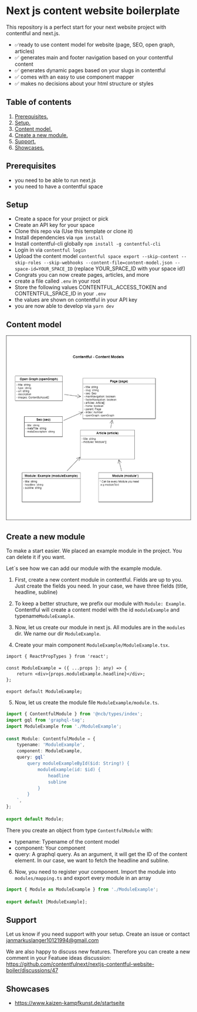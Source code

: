 # Next js content website boilerplate

This repository is a perfect start for your next website project with contentful and next.js. 

- ✅ready to use content model for website (page, SEO, open graph, articles) 
- ✅ generates main and footer navigation based on your contentful content 
- ✅ generates dynamic pages based on your slugs in contentful 
- ✅ comes with an easy to use component mapper 
- ✅ makes no decisions about your html structure or styles 

## Table of contents 

1. [ Prerequisites. ](#prerequisites)
2. [ Setup. ](#setup)
3. [ Content model. ](#content-model)
4. [ Create a new module. ](#create-a-new-module)
5. [ Support. ](#support)
5. [ Showcases. ](#showcases)

## Prerequisites
- you need to be able to run next.js 
- you need to have a contentful space 

## Setup

- Create a space for your project or pick
- Create an API key for your space
- Clone this repo via (Use this template or clone it)
- Install dependencies via `npm install`
- Install contentful-cli globally `npm install -g contentful-cli` 
- Login in via `contentful login`
- Upload the content model `contentful space export --skip-content --skip-roles --skip-webhooks --content-file=content-model.json --space-id=YOUR_SPACE_ID` (replace YOUR_SPACE_ID with your space id!)
- Congrats you can now create pages, articles, and more
- create a file called `.env` in your root 
- Store the following values CONTENTFUL_ACCESS_TOKEN and CONTENTFUL_SPACE_ID in your `.env`
- the values are shown on contentful in your API key
- you are now able to develop via `yarn dev`

## Content model

<img src="content-model.jpg" />

## Create a new module

To make a start easier. We placed an example module in the project. 
You can delete it if you want. 

Let´s see how we can add our module with the example module. 

1. First, create a new content module in contentful. Fields are up to you. 
Just create the fields you need. In your case, we have three fields (title, headline, subline)

2. To keep a better structure, we prefix our module with `Module: Example`. Contentful will create a content model with the id `moduleExample` and typename`ModuleExample`.

3. Now, let us create our module in next js. All modules are in the `modules` dir. We name our dir `ModuleExample`.

4. Create your main component `ModuleExample/ModuleExample.tsx`.

``` tsx 
import { ReactPropTypes } from 'react';

const ModuleExample = ({ ...props }: any) => {
    return <div>{props.moduleExample.headline}</div>;
};

export default ModuleExample;
```

5. Now, let us create the module file `ModuleExample/module.ts`.

``` ts
import { ContentfulModule } from '@ncb/types/index';
import gql from 'graphql-tag';
import ModuleExample from './ModuleExample';

const Module: ContentfulModule = {
    typename: 'ModuleExample',
    component: ModuleExample,
    query: gql`
        query moduleExampleById($id: String!) {
            moduleExample(id: $id) {
                headline
                subline
            }
        }
    `,
};

export default Module;
```

There you create an object from type `ContentfulModule` with:

- typename: Typename of the content model 
- component: Your component 
- query: A graphql query. As an argument, it will get the ID of the content element. In our case, we want to fetch the headline and subline.

6. Now, you need to register your component. Import the module into `modules/mapping.ts` and export every module in an array 

``` ts 
import { Module as ModuleExample } from './ModuleExample';

export default [ModuleExample];
```

## Support

Let us know if you need support with your setup. Create an issue or contact janmarkuslanger10121994@gmail.com

We are also happy to discuss new features. Therefore you can create a new comment in your Featuee ideas discussion: https://github.com/contentfulnext/nextjs-contentful-website-boiler/discussions/47

## Showcases

- https://www.kaizen-kampfkunst.de/startseite
